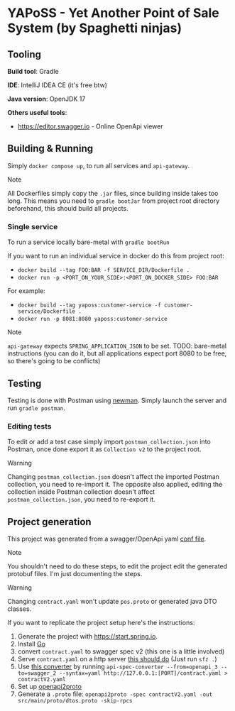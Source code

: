 # YAPoSS - Yet Another Point of Sale System (by Spaghetti ninjas)

## Tooling

__Build tool__: Gradle

__IDE__: IntelliJ IDEA CE (it's free btw)

__Java version__: OpenJDK 17

__Others useful tools__:
- <https://editor.swagger.io> - Online OpenApi viewer

## Building & Running

Simply `docker compose up`, to run all services and `api-gateway`.

> [!NOTE]
> 
> All Dockerfiles simply copy the `.jar` files, since building inside takes too long.
> This means you need to `gradle bootJar` from project root directory beforehand, this should build all projects.

### Single service
To run a service locally bare-metal with `gradle bootRun`

If you want to run an individual service in docker do this from project root:
+ `docker build --tag FOO:BAR -f SERVICE_DIR/Dockerfile .`
+ `docker run -p <PORT_ON_YOUR_SIDE>:<PORT_ON_DOCKER_SIDE> FOO:BAR`

For example:
+ `docker build --tag yaposs:customer-service -f customer-service/Dockerfile .`
+ `docker run -p 8081:8080 yaposs:customer-service`

> [!NOTE] 
> 
> `api-gateway` expects `SPRING_APPLICATION_JSON` to be set.
> TODO: bare-metal instructions (you can do it, but all applications expect port 8080 to be free, so there's going to be conflicts)

## Testing

Testing is done with Postman using [newman](https://github.com/postmanlabs/newman).
Simply launch the server and run `gradle postman`.

### Editing tests

To edit or add a test case simply import `postman_collection.json` into Postman,
once done export it as `Collection v2` to the project root.

> [!WARNING]
> 
> Changing `postman_collection.json` doesn't affect the imported Postman collection,
> you need to re-import it. The opposite also applied, editing the collection inside Postman collection
> doesn't affect `postman_collection.json`, you need to re-export it.


## Project generation

This project was generated from a swagger/OpenApi yaml [conf file](contract.yaml).

> [!NOTE]
> You shouldn't need to do these steps, to edit the project edit the generated protobuf files. I'm just documenting the steps.

> [!WARNING]
> Changing `contract.yaml` won't update `pos.proto` or generated java DTO classes.

If you want to replicate the project setup here's the instructions:

1. Generate the project with https://start.spring.io.
1. Install [Go](https://go.dev/dl/)
2. convert `contract.yaml` to swagger spec v2 (this one is a little involved)
1. Serve `contract.yaml` on a http server [this should do](https://crates.io/crates/sfz) (Just run `sfz .`)
2. Use [this converter](https://github.com/LucyBot-Inc/api-spec-converter) by running `api-spec-converter --from=openapi_3 --to=swagger_2 --syntax=yaml http://127.0.0.1:[PORT]/contract.yaml > contractV2.yaml`
3. Set up [openapi2proto](https://github.com/nytimes/openapi2proto)
4. Generate a `.proto` file: `openapi2proto -spec contractV2.yaml -out src/main/proto/dtos.proto -skip-rpcs`
